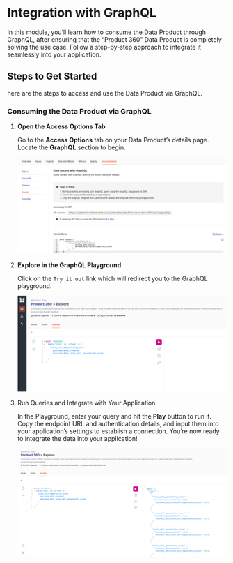 # Integration with GraphQL

In this module, you’ll learn how to consume the Data Product through GraphQL, after ensuring that the “Product 360” Data Product is completely solving the use case. Follow a step-by-step approach to integrate it seamlessly into your application.

## Steps to Get Started

here are the steps to access and use the Data Product via GraphQL.

### Consuming the Data Product via GraphQL

1. **Open the Access Options Tab**
    
    Go to the **Access Options** tab on your Data Product’s details page. Locate the **GraphQL** section to begin.
    
    ![gq_tab.png](/learn/dp_consumer_learn_track/integrate_graphql/gq_tab.png)
    
2. **Explore in the GraphQL Playground**
    
    Click on the `Try it out` link which will redirect you to the GraphQL playground.
    
    ![gq_explore.png](/learn/dp_consumer_learn_track/integrate_graphql/gq_explore.png)
    
3. Run Queries and Integrate with Your Application
    
    In the Playground, enter your query and hit the **Play** button to run it. Copy the endpoint URL and authentication details, and input them into your application’s settings to establish a connection. You’re now ready to integrate the data into your application!
    
    ![gq_query.png](/learn/dp_consumer_learn_track/integrate_graphql/gq_query.png)